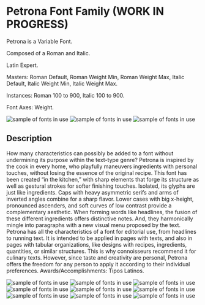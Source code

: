 # Petrona Font Family (WORK IN PROGRESS)

Petrona is a Variable Font.

Composed of a Roman and Italic.

Latin Expert. 

Masters: Roman Default, Roman Weight Min, Roman Weight Max, Italic Default, Italic Weight Min, Italic Weight Max.

Instances: Roman 100 to 900, Italic 100 to 900.

Font Axes: Weight.


![sample of fonts in use](Proofs/PDF&JPG/ProofPetronaSpecimenHoriz1.jpg)
![sample of fonts in use](Proofs/PDF&JPG/ProofPetronaSpecimenHoriz2.jpg)
![sample of fonts in use](Proofs/PDF&JPG/ProofPetronaSpecimenHoriz3.jpg)


## Description 

How many characteristics can possibly be added to a font without undermining its purpose within the text-type genre? Petrona is inspired by the cook in every home, who playfully maneuvers ingredients with personal touches, without losing the essence of the original recipe. This font has been created “in the kitchen,” with sharp elements that forge its structure as well as gestural strokes for softer finishing touches. Isolated, its glyphs are just like ingredients. Caps with heavy asymmetric serifs and arms of inverted angles combine for a sharp flavor. Lower cases with big x-height, pronounced ascenders, and soft curves of low contrast provide a complementary aesthetic. When forming words like headlines, the fusion of these different ingredients offers distinctive notes. And, they harmonically mingle into paragraphs with a new visual menu proposed by the text. Petrona has all the characteristics of a font for editorial use, from headlines to running text. It is intended to be applied in pages with texts, and also in pages with tabular organizations, like designs with recipes, ingredients, quantities, or similar structures. This is why connoisseurs recommend it for culinary texts. However, since taste and creativity are personal, Petrona offers the freedom for any person to apply it according to their individual preferences. Awards/Accomplishments: Tipos Latinos. 

![sample of fonts in use](Proofs/PDF&JPG/ProofPetronaSpecimenVert900.jpg)
![sample of fonts in use](Proofs/PDF&JPG/ProofPetronaSpecimenVert800.jpg)
![sample of fonts in use](Proofs/PDF&JPG/ProofPetronaSpecimenVert700.jpg)
![sample of fonts in use](Proofs/PDF&JPG/ProofPetronaSpecimenVert600.jpg)
![sample of fonts in use](Proofs/PDF&JPG/ProofPetronaSpecimenVert500.jpg)
![sample of fonts in use](Proofs/PDF&JPG/ProofPetronaSpecimenVert400.jpg)
![sample of fonts in use](Proofs/PDF&JPG/ProofPetronaSpecimenVert300.jpg)
![sample of fonts in use](Proofs/PDF&JPG/ProofPetronaSpecimenVert200.jpg)
![sample of fonts in use](Proofs/PDF&JPG/ProofPetronaSpecimenVert100.jpg)
